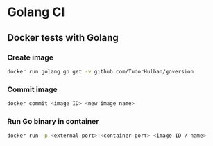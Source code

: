 # Golang CI
## Docker tests with Golang
### Create image
```bash
docker run golang go get -v github.com/TudorHulban/goversion
```
### Commit image
```bash
docker commit <image ID> <new image name>
```
### Run Go binary in container
```bash
docker run -p <external port>:<container port> <image ID / name>
```
